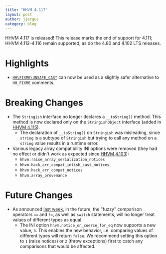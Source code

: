 ```yaml
---
title: "HHVM 4.117"
layout: post
author: jjergus
category: blog
---
```


HHVM 4.117 is released! This release marks the end of support for 4.111;
HHVM 4.112&ndash;4.116 remain supported, as do the 4.80 and 4.102 LTS releases.

# Highlights

- [`HH\FIXME\UNSAFE_CAST`](https://docs.hhvm.com/hack/silencing-errors) can now
  be used as a slightly safer alternative to `HH_FIXME` comments.

# Breaking Changes

- The `Stringish` interface no longer declares a `__toString()` method. This
  method is now declared only on the `StringishObject` interface (added in
  [HHVM 4.115](https://hhvm.com/blog/2021/06/21/hhvm-4.115.html)).
  - The declaration of `__toString()` on `Stringish` was misleading, since
    `string` is a subtype of `Stringish` but trying to call any method on a
    `string` value results in a runtime error.
- Various legacy array compatibility INI options were removed (they had no
  effect or didn't work as expected since
  [HHVM 4.103](https://hhvm.com/blog/2021/03/31/hhvm-4.103.html)):
  - `hhvm.raise_array_serialization_notices`
  - `hhvm.hack_arr_compat_intish_cast_notices`
  - `hhvm.hack_arr_compat_notices`
  - `hhvm.array_provenance`

# Future Changes

- As announced
  [last week](https://hhvm.com/blog/2021/06/28/hhvm-4.116.html#future-changes),
  in the future, the "fuzzy" comparison operators `==` and `!=`, as well as
  `switch` statements, will no longer treat values of different types as equal.
  - The INI option `hhvm.notice_on_coerce_for_eq` now supports a new value, `3`.
    This enables the new behavior, i.e. comparing values of different types will
    return `false`. We recommend setting this option to `1` (raise notices) or
    `2` (throw exceptions) first to catch any comparisons that would be
    affected.

